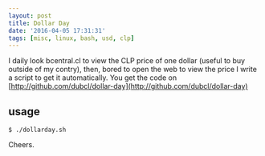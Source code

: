 ```yaml
---
layout: post
title: Dollar Day
date: '2016-04-05 17:31:31'
tags: [misc, linux, bash, usd, clp]
---
```


I daily look bcentral.cl to view the CLP price of one dollar (useful to buy outside of my contry), then, bored to open the web to view the price I write a script to get it automatically. You get the code on [http://github.com/dubcl/dollar-day](http://github.com/dubcl/dollar-day)

## usage

```code-bash
$ ./dollarday.sh
```

Cheers.
